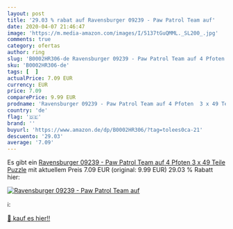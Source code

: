 ```yaml
---
layout: post
title: '29.03 % rabat auf Ravensburger 09239 - Paw Patrol Team auf'
date: 2020-04-07 21:46:47
image: 'https://m.media-amazon.com/images/I/5137tGuQMML._SL200_.jpg'
comments: true
category: ofertas
author: ring
slug: 'B0002HR306-de Ravensburger 09239 - Paw Patrol Team auf 4 Pfoten 3 x 49...'
sku: 'B0002HR306-de'
tags: [  ]
actualPrice: 7.09 EUR
currency: EUR
price: 7.09
comparePrice: 9.99 EUR
prodname: 'Ravensburger 09239 - Paw Patrol Team auf 4 Pfoten  3 x 49 Teile Puzzle'
country: 'de'
flag: '🇩🇪'
brand: ''
buyurl: 'https://www.amazon.de/dp/B0002HR306/?tag=tolees0ca-21'
descuento: '29.03'
average: '7.09'
---
```


Es gibt ein [Ravensburger 09239 - Paw Patrol Team auf 4 Pfoten  3 x 49 Teile Puzzle](https://www.amazon.de/dp/B0002HR306/?tag=tolees0ca-21) mit aktuellem Preis 7.09 EUR (original: 9.99 EUR) 29.03 % Rabatt hier:

[![Ravensburger 09239 - Paw Patrol Team auf](https://m.media-amazon.com/images/I/5137tGuQMML._SL200_.jpg)](https://www.amazon.de/dp/B0002HR306/?tag=tolees0ca-21)

ℹ️:


[🛒 kauf es hier!!](https://www.amazon.de/dp/B0002HR306/?tag=tolees0ca-21)
